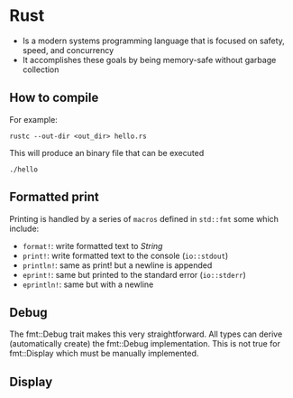 # Rust

- Is a modern systems programming language that is focused on safety, speed, and concurrency
- It accomplishes these goals by being memory-safe without garbage collection

## How to compile

For example:

`rustc --out-dir <out_dir> hello.rs`

This will produce an binary file that can be executed

`./hello`

## Formatted print

Printing is handled by a series of `macros` defined in `std::fmt` some which include:

- `format!`: write formatted text to _String_
- `print!`: write formatted text to the console (`io::stdout`)
- `println!`: same as print! but a newline is appended
- `eprint!`: same but printed to the standard error (`io::stderr`)
- `eprintln!`: same but with a newline

## Debug

The fmt::Debug trait makes this very straightforward. All types can derive (automatically create) the fmt::Debug implementation. This is not true for fmt::Display which must be manually implemented.

## Display
